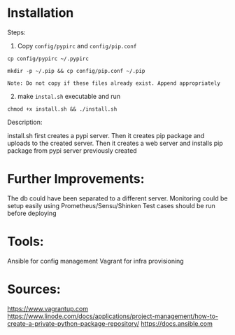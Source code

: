 Installation
============

Steps:

1. Copy `config/pypirc` and `config/pip.conf`

```
cp config/pypirc ~/.pypirc

mkdir -p ~/.pip && cp config/pip.conf ~/.pip
```

```
Note: Do not copy if these files already exist. Append appropriately
```

2. make `instal.sh` executable and run

```
chmod +x install.sh && ./install.sh
```

Description:

install.sh first creates a pypi server. Then it creates pip package and uploads to the created server.
Then it creates a web server and installs pip package from pypi server previously created

Further Improvements:
===

The db could have been separated to a different server.
Monitoring could be setup easily using Prometheus/Sensu/Shinken
Test cases should be run before deploying


Tools:
===

Ansible for config management
Vagrant for infra provisioning

Sources:
===
https://www.vagrantup.com
https://www.linode.com/docs/applications/project-management/how-to-create-a-private-python-package-repository/
https://docs.ansible.com

